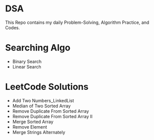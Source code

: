 # DSA
This Repo contains my daily Problem-Solving, Algorithm Practice, and Codes.

# Searching Algo
- Binary Search
- Linear Search

# LeetCode Solutions
- Add Two Numbers_LinkedList
- Median of Two Sorted Array
- Remove Duplicate From Sorted Array
- Remove Duplicate From Sorted Array II
- Merge Sorted Array
- Remove Element
- Merge Strings Alternately

